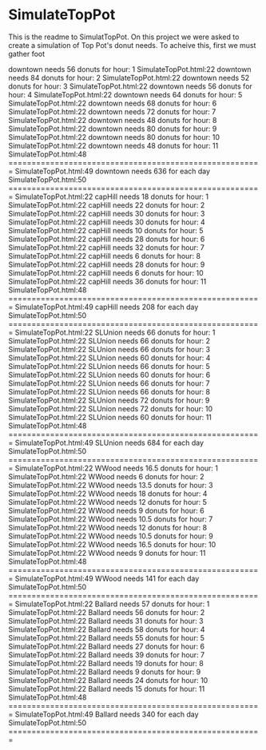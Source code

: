 # SimulateTopPot
This is the readme to SimulatTopPot.
On this project we were asked to create a simulation of Top Pot's donut needs. To acheive this, first we must gather foot




downtown needs 56 donuts for hour: 1
SimulateTopPot.html:22 downtown needs 84 donuts for hour: 2
SimulateTopPot.html:22 downtown needs 52 donuts for hour: 3
SimulateTopPot.html:22 downtown needs 56 donuts for hour: 4
SimulateTopPot.html:22 downtown needs 64 donuts for hour: 5
SimulateTopPot.html:22 downtown needs 68 donuts for hour: 6
SimulateTopPot.html:22 downtown needs 72 donuts for hour: 7
SimulateTopPot.html:22 downtown needs 48 donuts for hour: 8
SimulateTopPot.html:22 downtown needs 80 donuts for hour: 9
SimulateTopPot.html:22 downtown needs 80 donuts for hour: 10
SimulateTopPot.html:22 downtown needs 48 donuts for hour: 11
SimulateTopPot.html:48 =======================================================
SimulateTopPot.html:49 downtown needs 636 for each day
SimulateTopPot.html:50 =======================================================
SimulateTopPot.html:22 capHill needs 18 donuts for hour: 1
SimulateTopPot.html:22 capHill needs 22 donuts for hour: 2
SimulateTopPot.html:22 capHill needs 30 donuts for hour: 3
SimulateTopPot.html:22 capHill needs 30 donuts for hour: 4
SimulateTopPot.html:22 capHill needs 10 donuts for hour: 5
SimulateTopPot.html:22 capHill needs 28 donuts for hour: 6
SimulateTopPot.html:22 capHill needs 32 donuts for hour: 7
SimulateTopPot.html:22 capHill needs 6 donuts for hour: 8
SimulateTopPot.html:22 capHill needs 28 donuts for hour: 9
SimulateTopPot.html:22 capHill needs 6 donuts for hour: 10
SimulateTopPot.html:22 capHill needs 36 donuts for hour: 11
SimulateTopPot.html:48 =======================================================
SimulateTopPot.html:49 capHill needs 208 for each day
SimulateTopPot.html:50 =======================================================
SimulateTopPot.html:22 SLUnion needs 66 donuts for hour: 1
SimulateTopPot.html:22 SLUnion needs 66 donuts for hour: 2
SimulateTopPot.html:22 SLUnion needs 66 donuts for hour: 3
SimulateTopPot.html:22 SLUnion needs 60 donuts for hour: 4
SimulateTopPot.html:22 SLUnion needs 66 donuts for hour: 5
SimulateTopPot.html:22 SLUnion needs 60 donuts for hour: 6
SimulateTopPot.html:22 SLUnion needs 66 donuts for hour: 7
SimulateTopPot.html:22 SLUnion needs 66 donuts for hour: 8
SimulateTopPot.html:22 SLUnion needs 72 donuts for hour: 9
SimulateTopPot.html:22 SLUnion needs 72 donuts for hour: 10
SimulateTopPot.html:22 SLUnion needs 60 donuts for hour: 11
SimulateTopPot.html:48 =======================================================
SimulateTopPot.html:49 SLUnion needs 684 for each day
SimulateTopPot.html:50 =======================================================
SimulateTopPot.html:22 WWood needs 16.5 donuts for hour: 1
SimulateTopPot.html:22 WWood needs 6 donuts for hour: 2
SimulateTopPot.html:22 WWood needs 13.5 donuts for hour: 3
SimulateTopPot.html:22 WWood needs 18 donuts for hour: 4
SimulateTopPot.html:22 WWood needs 12 donuts for hour: 5
SimulateTopPot.html:22 WWood needs 9 donuts for hour: 6
SimulateTopPot.html:22 WWood needs 10.5 donuts for hour: 7
SimulateTopPot.html:22 WWood needs 12 donuts for hour: 8
SimulateTopPot.html:22 WWood needs 10.5 donuts for hour: 9
SimulateTopPot.html:22 WWood needs 16.5 donuts for hour: 10
SimulateTopPot.html:22 WWood needs 9 donuts for hour: 11
SimulateTopPot.html:48 =======================================================
SimulateTopPot.html:49 WWood needs 141 for each day
SimulateTopPot.html:50 =======================================================
SimulateTopPot.html:22 Ballard needs 57 donuts for hour: 1
SimulateTopPot.html:22 Ballard needs 56 donuts for hour: 2
SimulateTopPot.html:22 Ballard needs 31 donuts for hour: 3
SimulateTopPot.html:22 Ballard needs 58 donuts for hour: 4
SimulateTopPot.html:22 Ballard needs 55 donuts for hour: 5
SimulateTopPot.html:22 Ballard needs 27 donuts for hour: 6
SimulateTopPot.html:22 Ballard needs 39 donuts for hour: 7
SimulateTopPot.html:22 Ballard needs 19 donuts for hour: 8
SimulateTopPot.html:22 Ballard needs 9 donuts for hour: 9
SimulateTopPot.html:22 Ballard needs 24 donuts for hour: 10
SimulateTopPot.html:22 Ballard needs 15 donuts for hour: 11
SimulateTopPot.html:48 =======================================================
SimulateTopPot.html:49 Ballard needs 340 for each day
SimulateTopPot.html:50 =======================================================